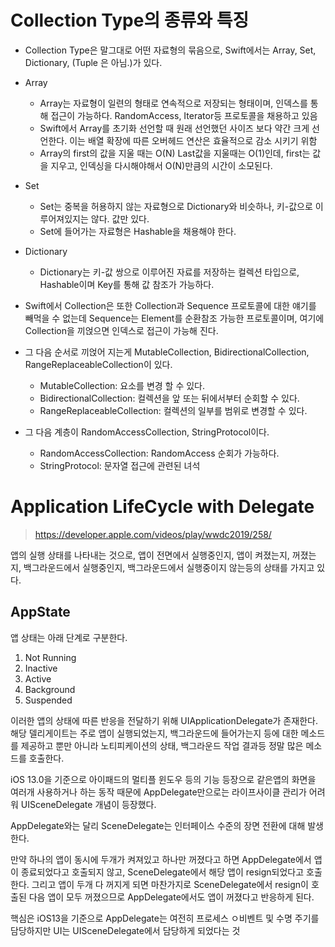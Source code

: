 # Collection Type의 종류와 특징

- Collection Type은 말그대로 어떤 자료형의 묶음으로, Swift에서는 Array, Set, Dictionary, (Tuple 은 아님.)가 있다.

- Array
    - Array는 자료형이 일련의 형태로 연속적으로 저장되는 형태이며, 인덱스를 통해 접근이 가능하다. RandomAccess, Iterator등 프로토콜을 채용하고 있음
    - Swift에서 Array를 초기화 선언할 때 원래 선언했던 사이즈 보다 약간 크게 선언한다. 이는 배열 확장에 따른 오버헤드 연산은 효율적으로 감소 시키기 위함
    - Array의 first의 값을 지울 때는 O(N) Last값을 지울때는 O(1)인데, first는 값을 지우고, 인덱싱을 다시해야해서 O(N)만큼의 시간이 소모된다.
- Set
    - Set는 중복을 허용하지 않는 자료형으로 Dictionary와 비슷하나, 키-값으로 이루어져있지는 않다. 값만 있다.
    - Set에 들어가는 자료형은 Hashable을 채용해야 한다. 
- Dictionary
    - Dictionary는 키-값 쌍으로 이루어진 자료를 저장하는 컬렉션 타입으로, Hashable이며 Key를 통해 값 참조가 가능하다.


- Swift에서 Collection은 또한 Collection과 Sequence 프로토콜에 대한 얘기를 빼먹을 수 없는데 Sequence는 Element를 순환참조 가능한 프로토콜이며, 여기에 Collection을 끼얹으면 인덱스로 접근이 가능해 진다. 
- 그 다음 순서로 끼얹어 지는게 MutableCollection, BidirectionalCollection, RangeReplaceableCollection이 있다. 
    - MutableCollection: 요소를 변경 할 수 있다.
    - BidirectionalCollection: 컬렉션을 앞 또는 뒤에서부터 순회할 수 있다.
    - RangeReplaceableCollection: 컬렉션의 일부를 범위로 변경할 수 있다.

- 그 다음 계층이 RandomAccessCollection, StringProtocol이다.
    - RandomAccessCollection: RandomAccess 순회가 가능하다.
    - StringProtocol: 문자열 접근에 관련된 녀석


# Application LifeCycle with Delegate
> https://developer.apple.com/videos/play/wwdc2019/258/

앱의 실행 상태를 나타내는 것으로, 앱이 전면에서 실행중인지, 앱이 켜졌는지, 꺼졌는지, 백그라운드에서 실행중인지, 백그라운드에서 실행중이지 않는등의 상태를 가지고 있다.

## AppState
앱 상태는 아래 단계로 구분한다.
1. Not Running
2. Inactive
3. Active
4. Background
5. Suspended

이러한 앱의 상태에 따른 반응을 전달하기 위해 UIApplicationDelegate가 존재한다.
해당 델리게이트는 주로 앱이 실행되었는지, 백그라운드에 들어가는지 등에 대한 메소드를 제공하고 뿐만 아니라 노티피케이션의 상태, 백그라운드 작업 결과등 정말 많은 메소드를 호출한다.

iOS 13.0을 기준으로 아이패드의 멀티플 윈도우 등의 기능 등장으로 같은앱의 화면을 여러개 사용하거나 하는 동작 때문에 AppDelegate만으로는 라이프사이클 관리가 어려워 UISceneDelegate 개념이 등장했다.

AppDelegate와는 달리 SceneDelegate는 인터페이스 수준의 장면 전환에 대해 발생한다.

만약 하나의 앱이 동시에 두개가 켜져있고 하나만 꺼졌다고 하면
AppDelegate에서 앱이 종료되었다고 호출되지 않고, SceneDelegate에서 해당 앱이 resign되었다고 호출한다. 그리고 앱이 두개 다 꺼지게 되면 마찬가지로 SceneDelegate에서 resign이 호출된 다음 앱이 모두 꺼졌으므로 AppDelegate에서도 앱이 꺼졌다고 반응하게 된다.

핵심은 iOS13을 기준으로 AppDelegate는 여전히 프로세스 ㅇ비벤트 및 수명 주기를 담당하지만 UI는 UISceneDelegate에서 담당하게 되었다는 것